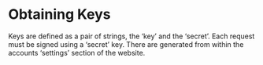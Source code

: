 # Obtaining Keys

Keys are defined as a pair of strings, the ‘key’ and the ‘secret’. Each request must be signed using a ‘secret’ key. There are generated from within the accounts ‘settings’ section of the website.

